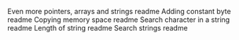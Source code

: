 Even more pointers, arrays and strings readme
Adding constant byte readme
Copying memory space readme
Search character in a string readme
Length of string readme
Search strings readme
